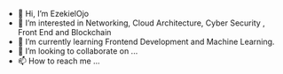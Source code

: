- 👋 Hi, I’m EzekielOjo
- 👀 I’m interested in Networking, Cloud Architecture, Cyber Security , Front End and Blockchain
- 🌱 I’m currently learning Frontend Development and Machine Learning.
- 💞️ I’m looking to collaborate on ...
- 📫 How to reach me ...

<!---
ezekiel37/ezekiel37 is a ✨ special ✨ repository because its `README.md` (this file) appears on your GitHub profile.
You can click the Preview link to take a look at your changes.
--->
